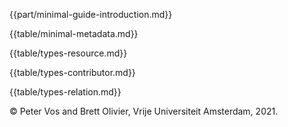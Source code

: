 {{part/minimal-guide-introduction.md}}

{{table/minimal-metadata.md}}

{{table/types-resource.md}}

{{table/types-contributor.md}}

{{table/types-relation.md}}

&copy; Peter Vos and Brett Olivier, Vrije Universiteit Amsterdam, 2021.